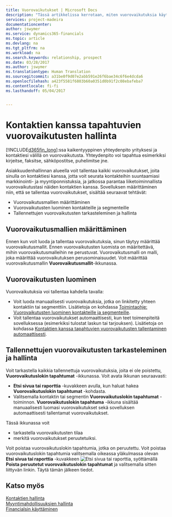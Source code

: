 ```yaml
---
title: Vuorovaikutukset | Microsoft Docs
description: "Tässä artikkelissa kerrotaan, miten vuorovaikutuksia käytetään kontaktien kanssa Financialsissa"
services: project-madeira
documentationcenter: 
author: jswymer
ms.service: dynamics365-financials
ms.topic: article
ms.devlang: na
ms.tgt_pltfrm: na
ms.workload: na
ms.search.keywords: relationship, prospect
ms.date: 03/28/2017
ms.author: jswymer
ms.translationtype: Human Translation
ms.sourcegitcommit: a31be0f9d07e2abb591e26f6bae34c6f6e4dcda6
ms.openlocfilehash: a423f5581f6803b60a0351d0b91f2c08ebafeba7
ms.contentlocale: fi-fi
ms.lasthandoff: 05/04/2017


---
```

# <a name="managing-interactions-with-contacts"></a>Kontaktien kanssa tapahtuvien vuorovaikutusten hallinta
[!INCLUDE[d365fin_long](includes/d365fin_long_md.md)]:ssa kaikentyyppinen yhteydenpito yrityksesi ja kontaktiesi välillä on vuorovaikutusta. Yhteydenpito voi tapahtua esimerkiksi kirjeitse, faksitse, sähköpostitse, puhelimitse jne.

Asiakkuudenhallinnan alueella voit tallentaa kaikki vuorovaikutukset, joita sinulla on kontaktiesi kanssa, jotta voit seurata kontakteihin suuntaamiasi markkinointi- ja myyntiponnistuksia, ja jatkossa parantaa liiketoiminnallista vuorovaikutustasi näiden kontaktien kanssa. Sovelluksen määrittäminen niin, että se tallentaa vuorovaikutukset, sisältää seuraavat tehtävät:

* Vuorovaikutusmallien määrittäminen  
* Vuorovaikutusten luominen kontakteille ja segmenteille  
* Tallennettujen vuorovaikutusten tarkasteleminen ja hallinta  

##  <a name="set-up-interaction-templates"></a>Vuorovaikutusmallien määrittäminen
Ennen kun voit luoda ja tallentaa vuorovaikutuksia, sinun täytyy määrittää vuorovaikutusmallit. Ennen vuorovaikutusten luomista on määritettävä, mihin vuorovaikutusmalleihin ne perustuvat. Vuorovaikutusmalli on malli, joka määrittää vuorovaikutuksen perusominaisuudet.
Voit määrittää vuorovaikutusmallin **Vuorovaikutusmallit**-ikkunassa.  

## <a name="create-interactions"></a>Vuorovaikutusten luominen
Vuorovaikutuksia voi tallentaa kahdella tavalla:

* Voit luoda manuaalisesti vuorovaikutuksia, jotka on linkitetty yhteen kontaktiin tai segmenttiin. Lisätietoja on kohdassa [Toimintaohje: Vuorovaikutusten luominen kontakteille ja segmenteille](marketing-how-create-interactions.md).  
* Voit tallentaa vuorovaikutukset automaattisesti, kun teet toimenpiteitä sovelluksessa (esimerkiksi tulostat laskun tai tarjouksen). Lisätietoja on kohdassa [Kontaktien kanssa tapahtuvien vuorovaikutusten tallentaminen automaattisesti](marketing-auto-record-interactions.md).

## <a name="view-and-manage-recorded-interactions"></a>Tallennettujen vuorovaikutusten tarkasteleminen ja hallinta
Voit tarkastella kaikkia tallennettuja vuorovaikutuksia, joita ei ole poistettu, **Vuorovaikutuslokin tapahtumat** -ikkunassa. Voit avata ikkunan seuraavasti:

* **Etsi sivua tai raporttia** -kuvakkeen avulla, kun haluat hakea **Vuorovaikutuslokin tapahtumat** -kohdasta.
* Valitsemalla kontaktin tai segmentin **Vuorovaikutuslokin tapahtumat** -toiminnon.
  **Vuorovaikutuslokin tapahtuma** -ikkuna sisältää manuaalisesti luomasi vuorovaikutukset sekä sovelluksen automaattisesti tallentamat vuorovaikutukset.

Tässä ikkunassa voit

* tarkastella vuorovaikutusten tilaa
* merkitä vuorovaikutukset peruutetuiksi.

Voit poistaa vuorovaikutuslokin tapahtumia, jotka on peruutettu. Voit poistaa vuorovaikutuslokin tapahtumia valitsemalla oikeassa yläkulmassa olevan **Etsi sivua tai raporttia** -kuvakkeen ![Etsi sivua tai raporttia](media/ui-search/search_small.png "Etsi sivua tai raporttia -kuvake"), syöttämällä **Poista peruutetut vuorovaikutuslokin tapahtumat** ja valitsemalla sitten liittyvän linkin. Täytä tämän jälkeen tiedot.

## <a name="see-also"></a>Katso myös
[Kontaktien hallinta](marketing-contacts.md)  
[Myyntimahdollisuuksien hallinta](marketing-manage-sales-opportunities.md)  
[Financialsin käyttäminen](ui-work-product.md)  


